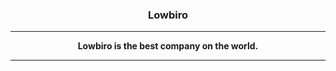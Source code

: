<h3 align="center">Lowbiro</h3>

---

<strong><p align="center">Lowbiro is the best company on the world.</p></strong>

---
